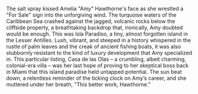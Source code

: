 The salt spray kissed Amelia "Amy" Hawthorne's face as she wrestled a "For Sale" sign into the unforgiving wind.  The turquoise waters of the Caribbean Sea crashed against the jagged, volcanic rocks below the cliffside property, a breathtaking backdrop that, ironically, Amy doubted would be enough.  This was Isla Paradiso, a tiny, almost forgotten island in the Lesser Antilles.  Lush, vibrant, and steeped in a history whispered in the rustle of palm leaves and the creak of ancient fishing boats, it was also stubbornly resistant to the kind of luxury development that Amy specialized in.  This particular listing, Casa de las Olas – a crumbling, albeit charming, colonial-era villa – was her last hope of proving to her skeptical boss back in Miami that this island paradise held untapped potential. The sun beat down, a relentless reminder of the ticking clock on Amy’s career, and she muttered under her breath, "This better work, Hawthorne."
